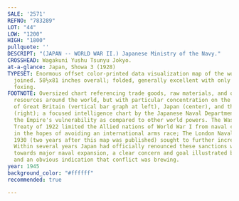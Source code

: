 ```yaml
---
SALE: '2571'
REFNO: "783289"
LOT: "44"
LOW: "1200"
HIGH: "1800"
pullquote: ''
DESCRIPT: "(JAPAN -- WORLD WAR II.) Japanese Ministry of the Navy."
CROSSHEAD: Wagakuni Yushu Tsunyu Jokyo.
at-a-glance: Japan, Showa 3 (1928)
TYPESET: Enormous offset color-printed data visualization map of the world on 4 sheets
  joined. 58½x81 inches overall; folded, generally excellent with only minor scattered
  foxing.
FOOTNOTE: Oversized chart referencing trade goods, raw materials, and other economic
  resources around the world, but with particular concentration on the naval strengths
  of Great Britain (vertical bar graph at left), Japan (center), and the United States
  (right); a focused intelligence chart by the Japanese Naval Department demonstrating
  the Empire's vulnerability as compared to other world powers. The Washington Naval
  Treaty of 1922 limited the Allied nations of World War I from naval construction
  in the hopes of avoiding an international arms race; The London Naval Treaty of
  1930 (two years after this map was published) sought to further increase regulations.
  Within several years Japan had officially renounced these sanctions with an eye
  towards major naval expansion, a clear concern and goal illustrated by this map,
  and an obvious indication that conflict was brewing.
year: 1945
background_color: "#ffffff"
recommended: true

---
```

